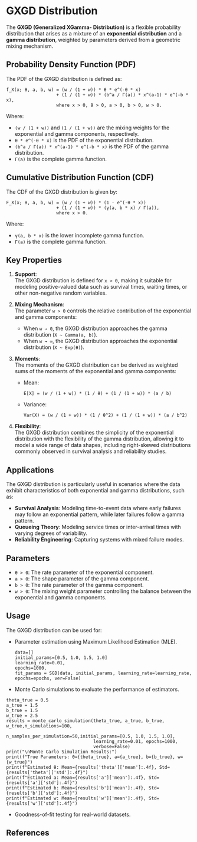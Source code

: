  


# GXGD Distribution

The **GXGD (Generalized XGamma- Distribution)** is a flexible probability distribution that arises as a mixture of an **exponential distribution** and a **gamma distribution**, weighted by parameters derived from a geometric mixing mechanism.

## Probability Density Function (PDF)

The PDF of the GXGD distribution is defined as:

```
f_X(x; θ, a, b, w) = (w / (1 + w)) * θ * e^(-θ * x) 
                   + (1 / (1 + w)) * (b^a / Γ(a)) * x^(a-1) * e^(-b * x),
                   where x > 0, θ > 0, a > 0, b > 0, w > 0.
```

Where:
- `(w / (1 + w))` and `(1 / (1 + w))` are the mixing weights for the exponential and gamma components, respectively.
- `θ * e^(-θ * x)` is the PDF of the exponential distribution.
- `(b^a / Γ(a)) * x^(a-1) * e^(-b * x)` is the PDF of the gamma distribution.
- `Γ(a)` is the complete gamma function.

## Cumulative Distribution Function (CDF)

The CDF of the GXGD distribution is given by:

```
F_X(x; θ, a, b, w) = (w / (1 + w)) * (1 - e^(-θ * x)) 
                   + (1 / (1 + w)) * (γ(a, b * x) / Γ(a)),
                   where x > 0.
```

Where:
- `γ(a, b * x)` is the lower incomplete gamma function.
- `Γ(a)` is the complete gamma function.

## Key Properties

1. **Support**:  
   The GXGD distribution is defined for `x > 0`, making it suitable for modeling positive-valued data such as survival times, waiting times, or other non-negative random variables.

2. **Mixing Mechanism**:  
   The parameter `w > 0` controls the relative contribution of the exponential and gamma components:
   - When `w → 0`, the GXGD distribution approaches the gamma distribution (`X ~ Gamma(a, b)`).
   - When `w → ∞`, the GXGD distribution approaches the exponential distribution (`X ~ Exp(θ)`).

3. **Moments**:  
   The moments of the GXGD distribution can be derived as weighted sums of the moments of the exponential and gamma components:
   - Mean:  
     ```
     E[X] = (w / (1 + w)) * (1 / θ) + (1 / (1 + w)) * (a / b)
     ```
   - Variance:  
     ```
     Var(X) = (w / (1 + w)) * (1 / θ^2) + (1 / (1 + w)) * (a / b^2)
     ```

4. **Flexibility**:  
   The GXGD distribution combines the simplicity of the exponential distribution with the flexibility of the gamma distribution, allowing it to model a wide range of data shapes, including right-skewed distributions commonly observed in survival analysis and reliability studies.

## Applications

The GXGD distribution is particularly useful in scenarios where the data exhibit characteristics of both exponential and gamma distributions, such as:
- **Survival Analysis**: Modeling time-to-event data where early failures may follow an exponential pattern, while later failures follow a gamma pattern.
- **Queueing Theory**: Modeling service times or inter-arrival times with varying degrees of variability.
- **Reliability Engineering**: Capturing systems with mixed failure modes.

## Parameters

- `θ > 0`: The rate parameter of the exponential component.
- `a > 0`: The shape parameter of the gamma component.
- `b > 0`: The rate parameter of the gamma component.
- `w > 0`: The mixing weight parameter controlling the balance between the exponential and gamma components.

## Usage

The GXGD distribution can be used for:
- Parameter estimation using Maximum Likelihood Estimation (MLE).
  ```
  data=[]
  initial_params=[0.5, 1.0, 1.5, 1.0]
  learning_rate=0.01,
  epochs=1000,
  fit_params = SGD(data, initial_params, learning_rate=learning_rate, epochs=epochs, ver=False)
  ```
- Monte Carlo simulations to evaluate the performance of estimators.
 ```
theta_true = 0.5
a_true = 1.5
b_true = 1.5
w_true = 2.5
results = monte_carlo_simulation(theta_true, a_true, b_true, w_true,n_simulations=100,
                                  n_samples_per_simulation=50,initial_params=[0.5, 1.0, 1.5, 1.0],
                                  learning_rate=0.01, epochs=1000,
                                  verbose=False)
print("\nMonte Carlo Simulation Results:")
print(f"True Parameters: θ={theta_true}, a={a_true}, b={b_true}, w={w_true}")
print(f"Estimated θ: Mean={results['theta']['mean']:.4f}, Std={results['theta']['std']:.4f}")
print(f"Estimated a: Mean={results['a']['mean']:.4f}, Std={results['a']['std']:.4f}")
print(f"Estimated b: Mean={results['b']['mean']:.4f}, Std={results['b']['std']:.4f}")
print(f"Estimated w: Mean={results['w']['mean']:.4f}, Std={results['w']['std']:.4f}")
 ```
- Goodness-of-fit testing for real-world datasets.

## References
 
